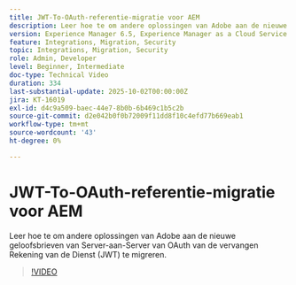 ```yaml
---
title: JWT-To-OAuth-referentie-migratie voor AEM
description: Leer hoe te om andere oplossingen van Adobe aan de nieuwe geloofsbrieven van Server-aan-Server te migreren OAuth.
version: Experience Manager 6.5, Experience Manager as a Cloud Service
feature: Integrations, Migration, Security
topic: Integrations, Migration, Security
role: Admin, Developer
level: Beginner, Intermediate
doc-type: Technical Video
duration: 334
last-substantial-update: 2025-10-02T00:00:00Z
jira: KT-16019
exl-id: d4c9a509-baec-44e7-8b0b-6b469c1b5c2b
source-git-commit: d2e042b0f0b72009f11dd8f10c4efd77b669eab1
workflow-type: tm+mt
source-wordcount: '43'
ht-degree: 0%

---
```


# JWT-To-OAuth-referentie-migratie voor AEM

Leer hoe te om andere oplossingen van Adobe aan de nieuwe geloofsbrieven van Server-aan-Server van OAuth van de vervangen Rekening van de Dienst (JWT) te migreren.

>[!VIDEO](https://video.tv.adobe.com/v/3449244/?learn=on&captions=dut)
